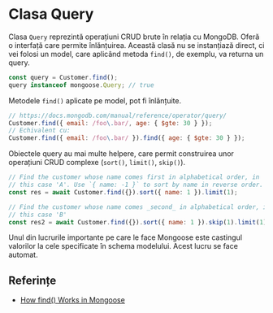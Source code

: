 # Clasa Query

Clasa `Query` reprezintă operațiuni CRUD brute în relația cu MongoDB. Oferă o interfață care permite înlănțuirea. Această clasă nu se instanțiază direct, ci vei folosi un model, care aplicând metoda `find()`, de exemplu, va returna un query.

```javascript
const query = Customer.find();
query instanceof mongoose.Query; // true
```

Metodele `find()` aplicate pe model, pot fi înlănțuite.

```javascript
// https://docs.mongodb.com/manual/reference/operator/query/
Customer.find({ email: /foo\.bar/, age: { $gte: 30 } });
// Echivalent cu:
Customer.find({ email: /foo\.bar/ }).find({ age: { $gte: 30 } });
```

Obiectele query au mai multe helpere, care permit construirea unor operațiuni CRUD complexe (`sort()`, `limit()`, `skip()`).

```javascript
// Find the customer whose name comes first in alphabetical order, in
// this case 'A'. Use `{ name: -1 }` to sort by name in reverse order.
const res = await Customer.find({}).sort({ name: 1 }).limit(1);

// Find the customer whose name comes _second_ in alphabetical order, in
// this case 'B'
const res2 = await Customer.find({}).sort({ name: 1 }).skip(1).limit(1);
```

Unul din lucrurile importante pe care le face Mongoose este castingul valorilor la cele specificate în schema modelului. Acest lucru se face automat.

## Referințe

- [How find() Works in Mongoose](http://thecodebarbarian.com/how-find-works-in-mongoose.html)
